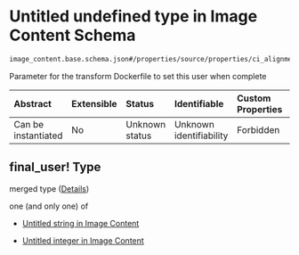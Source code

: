 # Untitled undefined type in Image Content Schema

```txt
image_content.base.schema.json#/properties/source/properties/ci_alignment/properties/final_user!
```

Parameter for the transform Dockerfile to set this user when complete

| Abstract            | Extensible | Status         | Identifiable            | Custom Properties | Additional Properties | Access Restrictions | Defined In                                                                                        |
| :------------------ | :--------- | :------------- | :---------------------- | :---------------- | :-------------------- | :------------------ | :------------------------------------------------------------------------------------------------ |
| Can be instantiated | No         | Unknown status | Unknown identifiability | Forbidden         | Allowed               | none                | [image\_content.base.schema.json\*](../out/image_content.base.schema.json "open original schema") |

## final\_user! Type

merged type ([Details](image_content-properties-source-properties-ci_alignment-properties-final_user.md))

one (and only one) of

*   [Untitled string in Image Content](image_content-properties-source-properties-ci_alignment-properties-final_user-oneof-0.md "check type definition")

*   [Untitled integer in Image Content](image_content-properties-source-properties-ci_alignment-properties-final_user-oneof-1.md "check type definition")
